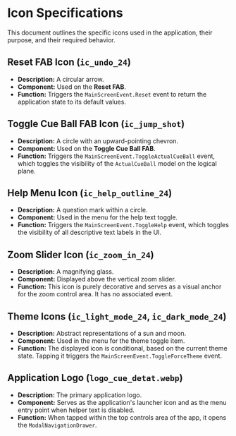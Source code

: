 # Icon Specifications

This document outlines the specific icons used in the application, their purpose, and their required behavior.

## Reset FAB Icon (`ic_undo_24`)

* **Description:** A circular arrow.
* **Component:** Used on the **Reset FAB**.
* **Function:** Triggers the `MainScreenEvent.Reset` event to return the application state to its default values.

## Toggle Cue Ball FAB Icon (`ic_jump_shot`)

* **Description:** A circle with an upward-pointing chevron.
* **Component:** Used on the **Toggle Cue Ball FAB**.
* **Function:** Triggers the `MainScreenEvent.ToggleActualCueBall` event, which toggles the visibility of the `ActualCueBall` model on the logical plane.

## Help Menu Icon (`ic_help_outline_24`)

* **Description:** A question mark within a circle.
* **Component:** Used in the menu for the help text toggle.
* **Function:** Triggers the `MainScreenEvent.ToggleHelp` event, which toggles the visibility of all descriptive text labels in the UI.

## Zoom Slider Icon (`ic_zoom_in_24`)

* **Description:** A magnifying glass.
* **Component:** Displayed above the vertical zoom slider.
* **Function:** This icon is purely decorative and serves as a visual anchor for the zoom control area. It has no associated event.

## Theme Icons (`ic_light_mode_24`, `ic_dark_mode_24`)

* **Description:** Abstract representations of a sun and moon.
* **Component:** Used in the menu for the theme toggle item.
* **Function:** The displayed icon is conditional, based on the current theme state. Tapping it triggers the `MainScreenEvent.ToggleForceTheme` event.

## Application Logo (`logo_cue_detat.webp`)

* **Description:** The primary application logo.
* **Component:** Serves as the application's launcher icon and as the menu entry point when helper text is disabled.
* **Function:** When tapped within the top controls area of the app, it opens the `ModalNavigationDrawer`.